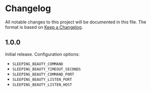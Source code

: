 # Changelog

All notable changes to this project will be documented in this file.
The format is based on [Keep a Changelog].

[keep a changelog]: https://keepachangelog.com/en/1.0.0/

## 1.0.0

Initial release. Configuration options:

* `SLEEPING_BEAUTY_COMMAND`
* `SLEEPING_BEAUTY_TIMEOUT_SECONDS`
* `SLEEPING_BEAUTY_COMMAND_PORT`
* `SLEEPING_BEAUTY_LISTEN_PORT`
* `SLEEPING_BEAUTY_LISTEN_HOST`
